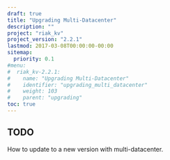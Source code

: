 ```yaml
---
draft: true
title: "Upgrading Multi-Datacenter"
description: ""
project: "riak_kv"
project_version: "2.2.1"
lastmod: 2017-03-08T00:00:00-00:00
sitemap:
  priority: 0.1
#menu:
#  riak_kv-2.2.1:
#    name: "Upgrading Multi-Datacenter"
#    identifier: "upgrading_multi_datacenter"
#    weight: 103
#    parent: "upgrading"
toc: true
---
```


## TODO

How to update to a new version with multi-datacenter.
